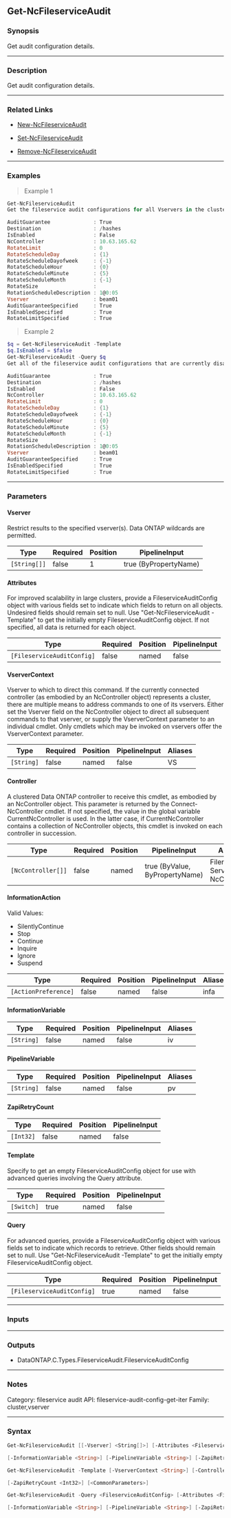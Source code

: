 Get-NcFileserviceAudit
----------------------

### Synopsis
Get audit configuration details.

---

### Description

Get audit configuration details.

---

### Related Links
* [New-NcFileserviceAudit](New-NcFileserviceAudit)

* [Set-NcFileserviceAudit](Set-NcFileserviceAudit)

* [Remove-NcFileserviceAudit](Remove-NcFileserviceAudit)

---

### Examples
> Example 1

```PowerShell
Get-NcFileserviceAudit
Get the fileservice audit configurations for all Vservers in the cluster.

AuditGuarantee              : True
Destination                 : /hashes
IsEnabled                   : False
NcController                : 10.63.165.62
RotateLimit                 : 0
RotateScheduleDay           : {1}
RotateScheduleDayofweek     : {-1}
RotateScheduleHour          : {0}
RotateScheduleMinute        : {5}
RotateScheduleMonth         : {-1}
RotateSize                  :
RotationScheduleDescription : 1@0:05
Vserver                     : beam01
AuditGuaranteeSpecified     : True
IsEnabledSpecified          : True
RotateLimitSpecified        : True

```
> Example 2

```PowerShell
$q = Get-NcFileserviceAudit -Template
$q.IsEnabled = $false
Get-NcFileserviceAudit -Query $q
Get all of the fileservice audit configurations that are currently disabled.

AuditGuarantee              : True
Destination                 : /hashes
IsEnabled                   : False
NcController                : 10.63.165.62
RotateLimit                 : 0
RotateScheduleDay           : {1}
RotateScheduleDayofweek     : {-1}
RotateScheduleHour          : {0}
RotateScheduleMinute        : {5}
RotateScheduleMonth         : {-1}
RotateSize                  :
RotationScheduleDescription : 1@0:05
Vserver                     : beam01
AuditGuaranteeSpecified     : True
IsEnabledSpecified          : True
RotateLimitSpecified        : True

```

---

### Parameters
#### **Vserver**
Restrict results to the specified vserver(s).  Data ONTAP wildcards are permitted.

|Type        |Required|Position|PipelineInput        |
|------------|--------|--------|---------------------|
|`[String[]]`|false   |1       |true (ByPropertyName)|

#### **Attributes**
For improved scalability in large clusters, provide a FileserviceAuditConfig object with various fields set to indicate which fields to return on all objects.  Undesired fields should remain set to null.  Use "Get-NcFileserviceAudit -Template" to get the initially empty FileserviceAuditConfig object.  If not specified, all data is returned for each object.

|Type                      |Required|Position|PipelineInput|
|--------------------------|--------|--------|-------------|
|`[FileserviceAuditConfig]`|false   |named   |false        |

#### **VserverContext**
Vserver to which to direct this command.  If the currently connected controller (as embodied by an NcController object) represents a cluster, there are multiple means to address commands to one of its vservers.  Either set the Vserver field on the NcController object to direct all subsequent commands to that vserver, or supply the VserverContext parameter to an individual cmdlet.  Only cmdlets which may be invoked on vservers offer the VserverContext parameter.

|Type      |Required|Position|PipelineInput|Aliases|
|----------|--------|--------|-------------|-------|
|`[String]`|false   |named   |false        |VS     |

#### **Controller**
A clustered Data ONTAP controller to receive this cmdlet, as embodied by an NcController object.  This parameter is returned by the Connect-NcController cmdlet.  If not specified, the value in the global variable CurrentNcController is used.  In the latter case, if CurrentNcController contains a collection of NcController objects, this cmdlet is invoked on each controller in succession.

|Type              |Required|Position|PipelineInput                 |Aliases                          |
|------------------|--------|--------|------------------------------|---------------------------------|
|`[NcController[]]`|false   |named   |true (ByValue, ByPropertyName)|Filer<br/>Server<br/>NcController|

#### **InformationAction**

Valid Values:

* SilentlyContinue
* Stop
* Continue
* Inquire
* Ignore
* Suspend

|Type                |Required|Position|PipelineInput|Aliases|
|--------------------|--------|--------|-------------|-------|
|`[ActionPreference]`|false   |named   |false        |infa   |

#### **InformationVariable**

|Type      |Required|Position|PipelineInput|Aliases|
|----------|--------|--------|-------------|-------|
|`[String]`|false   |named   |false        |iv     |

#### **PipelineVariable**

|Type      |Required|Position|PipelineInput|Aliases|
|----------|--------|--------|-------------|-------|
|`[String]`|false   |named   |false        |pv     |

#### **ZapiRetryCount**

|Type     |Required|Position|PipelineInput|
|---------|--------|--------|-------------|
|`[Int32]`|false   |named   |false        |

#### **Template**
Specify to get an empty FileserviceAuditConfig object for use with advanced queries involving the Query attribute.

|Type      |Required|Position|PipelineInput|
|----------|--------|--------|-------------|
|`[Switch]`|true    |named   |false        |

#### **Query**
For advanced queries, provide a FileserviceAuditConfig object with various fields set to indicate which records to retrieve.  Other fields should remain set to null.  Use "Get-NcFileserviceAudit -Template" to get the initially empty FileserviceAuditConfig object.

|Type                      |Required|Position|PipelineInput|
|--------------------------|--------|--------|-------------|
|`[FileserviceAuditConfig]`|true    |named   |false        |

---

### Inputs

---

### Outputs
* DataONTAP.C.Types.FileserviceAudit.FileserviceAuditConfig

---

### Notes
Category: fileservice audit
API: fileservice-audit-config-get-iter
Family: cluster,vserver

---

### Syntax
```PowerShell
Get-NcFileserviceAudit [[-Vserver] <String[]>] [-Attributes <FileserviceAuditConfig>] [-VserverContext <String>] [-Controller <NcController[]>] [-InformationAction <ActionPreference>] 
```
```PowerShell
[-InformationVariable <String>] [-PipelineVariable <String>] [-ZapiRetryCount <Int32>] [<CommonParameters>]
```
```PowerShell
Get-NcFileserviceAudit -Template [-VserverContext <String>] [-Controller <NcController[]>] [-InformationAction <ActionPreference>] [-InformationVariable <String>] [-PipelineVariable <String>] 
```
```PowerShell
[-ZapiRetryCount <Int32>] [<CommonParameters>]
```
```PowerShell
Get-NcFileserviceAudit -Query <FileserviceAuditConfig> [-Attributes <FileserviceAuditConfig>] [-VserverContext <String>] [-Controller <NcController[]>] [-InformationAction <ActionPreference>] 
```
```PowerShell
[-InformationVariable <String>] [-PipelineVariable <String>] [-ZapiRetryCount <Int32>] [<CommonParameters>]
```
